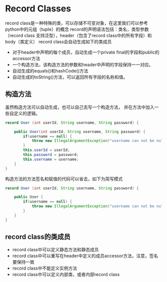 # Record Classes
record class是一种特殊的类，可以存储不可变对象，在这里我们可以参考python中的元组（tuple）的概念
record的声明语法包括：类名，类型参数（record class 支持泛型），header（包含了record class中的所有字段）和body（类定义）
record class会自动生成如下的类成员
* 对于header中声明的每个成员，自动生成一个private final的字段和public的accessor方法
* 一个构造方法，该构造方法的参数和header中声明的字段保持一一对应。
* 自动生成的equals()和hashCode()方法
* 自动生成的toString()方法，可以返回所有字段的名称和值。
## 构造方法
虽然构造方法可以自动生成，也可以自己去写一个构造方法， 并在方法中加入一些自定义的逻辑。
```java
record User (int userId, String username, String password) {

    public User(int userId, String username, String password) {
        if(username == null) {
            throw new IllegalArgumentException("username can not be null");
        }
        this.userId = userId;
        this.password = password;
        this.username = username;
    }
}

```
构造方法的方法签名和赋值的代码可以省去，如下为简写模式
```java
record User (int userId, String username, String password) {

    public User {
        if(username == null) {
            throw new IllegalArgumentException("username can not be null");
        }
    }
}
```
## record class的类成员
* record class中可以定义静态方法和静态成员
* record class中可以重写在header中定义的成员accessor方法，注意，签名要保持一致
* record class中不能定义实例方法
* record class中可以定义内部类，或者内部record class